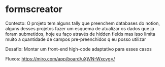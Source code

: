 # formscreator


Contexto:
O projeto tem alguns tally que preenchem databases do notion, alguns desses projetos fazer um esquema de atualizar os dados que ja foram submetidos, hoje eu faço através de hidden fields mas isso limita muito a quantidade de campos pre-preenchidos q eu posso utilizar

Desafio:
Montar um front-end high-code adaptativo para esses casos

Fluxos:
https://miro.com/app/board/uXjVN-Wxcvg=/
